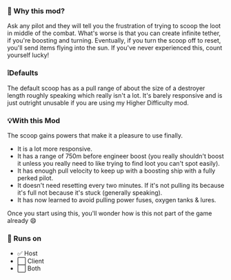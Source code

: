 ### 🤔 Why this mod?

Ask any pilot and they will tell you the frustration of trying to scoop the loot in middle of the combat. What's worse is that you can create infinite tether, if you're boosting and turning. Eventually, if you turn the scoop off to reset, you'll send items flying into the sun. If you've never experienced this, count yourself lucky! 

### ❕Defaults
The default scoop has as a pull range of about the size of a destroyer length roughly speaking which really isn't a lot. It's barely responsive and is just outright unusable if you are using my Higher Difficulty mod.

### 💡With this Mod
The scoop gains powers that make it a pleasure to use finally.

- It is a lot more responsive.
- It has a range of 750m before engineer boost (you really shouldn't boost it unless you really need to like trying to find loot you can't spot easily).
- It has enough pull velocity to keep up with a boosting ship with a fully perked pilot.
- It doesn't need resetting every two minutes. If it's not pulling its because it's full not because it's stuck (generally speaking).
- It has now learned to avoid pulling power fuses, oxygen tanks & lures.

Once you start using this, you'll wonder how is this not part of the game already 😄

### 📀 Runs on

- ✅ Host
- ⬜ Client
- ⬜ Both

&nbsp;
